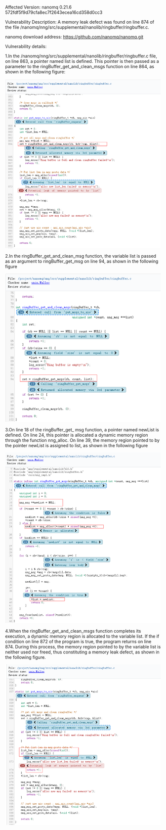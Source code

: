 Affected Version:
nanomq 0.21.6 572fdf5f9d79cfa8ec7f2643ecea16cd358d0cc3

Vulnerability Description:
A memory leak defect was found on line 874 of the file /nanomq/nng/src/supplemental/nanolib/ringbuffer/ringbuffer.c.

nanomq download address:
https://github.com/nanomq/nanomq.git

Vulnerability details:

1.In the /nanomq/nng/src/supplemental/nanolib/ringbuffer/ringbuffer.c file, on line 863, a pointer named list is defined. This pointer is then passed as a parameter to the ringBuffer_get_and_clean_msgs function on line 864, as shown in the following figure:

![image](https://github.com/LuMingYinDetect/nanomq_defects/blob/main/nanomq_8.png)

2.In the ringBuffer_get_and_clean_msg function, the variable list is passed as an argument to ringBuffer_get_msg on line 94, as shown in the following figure

![image](https://github.com/LuMingYinDetect/nanomq_defects/blob/main/nanomq_9.png)

3.On line 18 of the ringBuffer_get_ msg function, a pointer named newList is defined. On line 24, this pointer is allocated a dynamic memory region through the function nng_alloc. On line 39, the memory region pointed to by the pointer newList is assigned to list, as shown in the following figure

![image](https://github.com/LuMingYinDetect/nanomq_defects/blob/main/nanomq_10.png)

4.When the ringBuffer_get_and_clean_msgs function completes its execution, a dynamic memory region is allocated to the variable list. If the if condition on line 872 of the program is true, the program returns on line 874. During this process, the memory region pointed to by the variable list is neither used nor freed, thus constituting a memory leak defect, as shown in the following figure.

![image](https://github.com/LuMingYinDetect/nanomq_defects/blob/main/nanomq_11.png)

